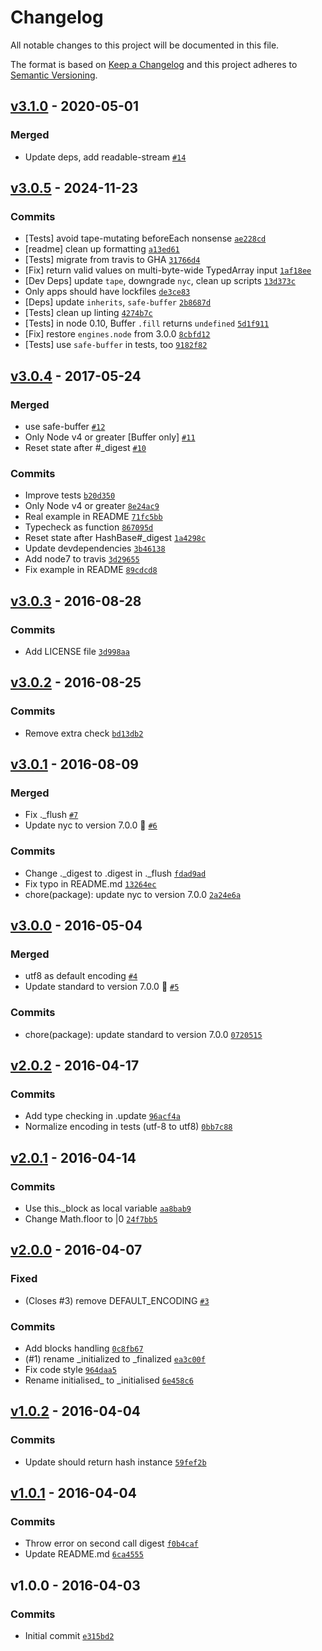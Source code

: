 # Changelog

All notable changes to this project will be documented in this file.

The format is based on [Keep a Changelog](https://keepachangelog.com/en/1.0.0/)
and this project adheres to [Semantic Versioning](https://semver.org/spec/v2.0.0.html).

## [v3.1.0](https://github.com/browserify/hash-base/compare/v3.0.5...v3.1.0) - 2020-05-01

### Merged

- Update deps, add readable-stream [`#14`](https://github.com/browserify/hash-base/pull/14)

## [v3.0.5](https://github.com/browserify/hash-base/compare/v3.0.4...v3.0.5) - 2024-11-23

### Commits

- [Tests] avoid tape-mutating beforeEach nonsense [`ae228cd`](https://github.com/browserify/hash-base/commit/ae228cd0e9421fcca4c7e9e41b5451fa7ad74c73)
- [readme] clean up formatting [`a13ed61`](https://github.com/browserify/hash-base/commit/a13ed61331879e342435e71569a49061fdf1889c)
- [Tests] migrate from travis to GHA [`31766d4`](https://github.com/browserify/hash-base/commit/31766d413a21e534c96e6e562174f74b3d0368ca)
- [Fix] return valid values on multi-byte-wide TypedArray input [`1af18ee`](https://github.com/browserify/hash-base/commit/1af18ee40d747bc177fba2cb89b4e937e3bd0724)
- [Dev Deps] update `tape`, downgrade `nyc`, clean up scripts [`13d373c`](https://github.com/browserify/hash-base/commit/13d373c1b06ed0a20db0fe158def49a7abf6a85b)
- Only apps should have lockfiles [`de3ce83`](https://github.com/browserify/hash-base/commit/de3ce831c7f61a2ca3448f639d7b8ebe6b7b27ab)
- [Deps] update `inherits`, `safe-buffer` [`2b8687d`](https://github.com/browserify/hash-base/commit/2b8687d89f8e9de6c21bc277b147e76507ba74a6)
- [Tests] clean up linting [`4274b7c`](https://github.com/browserify/hash-base/commit/4274b7cc9608712652e56091efcf5c66151be418)
- [Tests] in node 0.10, Buffer `.fill` returns `undefined` [`5d1f911`](https://github.com/browserify/hash-base/commit/5d1f91153a0c8365e970e0f9a4fde2fd901bb446)
- [Fix] restore `engines.node` from 3.0.0 [`8cbfd12`](https://github.com/browserify/hash-base/commit/8cbfd123b307d51b6588718baa2c343dddf13fa4)
- [Tests] use `safe-buffer` in tests, too [`9182f82`](https://github.com/browserify/hash-base/commit/9182f823b7f365189116a4582fa906f8fb008ab6)

## [v3.0.4](https://github.com/browserify/hash-base/compare/v3.0.3...v3.0.4) - 2017-05-24

### Merged

- use safe-buffer [`#12`](https://github.com/browserify/hash-base/pull/12)
- Only Node v4 or greater [Buffer only] [`#11`](https://github.com/browserify/hash-base/pull/11)
- Reset state after #_digest [`#10`](https://github.com/browserify/hash-base/pull/10)

### Commits

- Improve tests [`b20d350`](https://github.com/browserify/hash-base/commit/b20d3509f1d3b79f68bd9cd330938ca6472b9aa5)
- Only Node v4 or greater [`8e24ac9`](https://github.com/browserify/hash-base/commit/8e24ac9258a1c9294960ee24820eed7494c38e10)
- Real example in README [`71fc5bb`](https://github.com/browserify/hash-base/commit/71fc5bb4ac98a837bc68a34b58aa668e88031a33)
- Typecheck as function [`867095d`](https://github.com/browserify/hash-base/commit/867095d2d7d369d1c24a44d64bdf403ecb1dd653)
- Reset state after HashBase#_digest [`1a4298c`](https://github.com/browserify/hash-base/commit/1a4298c9401597c5e632b29a653ca88d965ae2b2)
- Update devdependencies [`3b46138`](https://github.com/browserify/hash-base/commit/3b46138ad6779cc7f50b4ab3a4a93c7c84cf9dda)
- Add node7 to travis [`3d29655`](https://github.com/browserify/hash-base/commit/3d29655b7add9008e88f76f4acb5bfe77df7833e)
- Fix example in README [`89cdcd8`](https://github.com/browserify/hash-base/commit/89cdcd885a0473b9b6109d6bf285baba8cbeea3f)

## [v3.0.3](https://github.com/browserify/hash-base/compare/v3.0.2...v3.0.3) - 2016-08-28

### Commits

- Add LICENSE file [`3d998aa`](https://github.com/browserify/hash-base/commit/3d998aaa4e6fbacc86b1b0f28b6fb7a4e4398998)

## [v3.0.2](https://github.com/browserify/hash-base/compare/v3.0.1...v3.0.2) - 2016-08-25

### Commits

- Remove extra check [`bd13db2`](https://github.com/browserify/hash-base/commit/bd13db2156ce1fa56ddfc7931ef034aebf693903)

## [v3.0.1](https://github.com/browserify/hash-base/compare/v3.0.0...v3.0.1) - 2016-08-09

### Merged

- Fix ._flush [`#7`](https://github.com/browserify/hash-base/pull/7)
- Update nyc to version 7.0.0 🚀 [`#6`](https://github.com/browserify/hash-base/pull/6)

### Commits

- Change ._digest to .digest in ._flush [`fdad9ad`](https://github.com/browserify/hash-base/commit/fdad9ad23f9a43f388123667e7ba917100e4fe3a)
- Fix typo in README.md [`13264ec`](https://github.com/browserify/hash-base/commit/13264ec7adf25d68c3ff6a8a9a26f7e57282080f)
- chore(package): update nyc to version 7.0.0 [`2a24e6a`](https://github.com/browserify/hash-base/commit/2a24e6a664bdd693dac080c81a903fb7548a89e4)

## [v3.0.0](https://github.com/browserify/hash-base/compare/v2.0.2...v3.0.0) - 2016-05-04

### Merged

- utf8 as default encoding [`#4`](https://github.com/browserify/hash-base/pull/4)
- Update standard to version 7.0.0 🚀 [`#5`](https://github.com/browserify/hash-base/pull/5)

### Commits

- chore(package): update standard to version 7.0.0 [`0720515`](https://github.com/browserify/hash-base/commit/0720515b0fa865bdbf772ea07a84c13e6f4db717)

## [v2.0.2](https://github.com/browserify/hash-base/compare/v2.0.1...v2.0.2) - 2016-04-17

### Commits

- Add type checking in .update [`96acf4a`](https://github.com/browserify/hash-base/commit/96acf4a5650fceb9dbaaba9873805a5c9d71eb88)
- Normalize encoding in tests (utf-8 to utf8) [`0bb7c88`](https://github.com/browserify/hash-base/commit/0bb7c8871b177230c83ef27523812590a22ad6b4)

## [v2.0.1](https://github.com/browserify/hash-base/compare/v2.0.0...v2.0.1) - 2016-04-14

### Commits

- Use this._block as local variable [`aa8bab9`](https://github.com/browserify/hash-base/commit/aa8bab94e5d2a905c1abd913684fc00ae6db7a69)
- Change Math.floor to |0 [`24f7bb5`](https://github.com/browserify/hash-base/commit/24f7bb573e4b9d2d3a8851fa72ed446a5df05960)

## [v2.0.0](https://github.com/browserify/hash-base/compare/v1.0.2...v2.0.0) - 2016-04-07

### Fixed

- (Closes #3) remove DEFAULT_ENCODING [`#3`](https://github.com/browserify/hash-base/issues/3)

### Commits

- Add blocks handling [`0c8fb67`](https://github.com/browserify/hash-base/commit/0c8fb676e7d15af1fb7d441a7b9d783c17da5d08)
- (#1) rename _initialized to _finalized [`ea3c00f`](https://github.com/browserify/hash-base/commit/ea3c00fdf768f68313e07f1d93652316f94d9de9)
- Fix code style [`964daa5`](https://github.com/browserify/hash-base/commit/964daa56acf87439b229ee4582cc29f4b6f3a722)
- Rename initialised_ to _initialised [`6e458c6`](https://github.com/browserify/hash-base/commit/6e458c69f9cf124758f68a01a8232fc7c3269945)

## [v1.0.2](https://github.com/browserify/hash-base/compare/v1.0.1...v1.0.2) - 2016-04-04

### Commits

- Update should return hash instance [`59fef2b`](https://github.com/browserify/hash-base/commit/59fef2bc3b417aac5563022bcc928d1ae8161ee9)

## [v1.0.1](https://github.com/browserify/hash-base/compare/v1.0.0...v1.0.1) - 2016-04-04

### Commits

- Throw error on second call digest [`f0b4caf`](https://github.com/browserify/hash-base/commit/f0b4cafb0a87e8bd3c22a6a3b31e323926dc4e63)
- Update README.md [`6ca4555`](https://github.com/browserify/hash-base/commit/6ca4555d3be194f31725ebf21569d759e0bb9b74)

## v1.0.0 - 2016-04-03

### Commits

- Initial commit [`e315bd2`](https://github.com/browserify/hash-base/commit/e315bd2c5c9e98ecac9a45bb5af1c38d87c3bc47)
